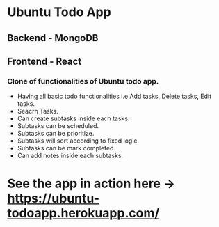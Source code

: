 # Ubuntu Todo App
  ## Backend - MongoDB
  ## Frontend - React
  
### Clone of functionalities of Ubuntu todo app.
  * Having all basic todo functionalities i.e Add tasks, Delete tasks, Edit tasks.
  * Seacrh Tasks.
  * Can create subtasks inside each tasks.
  * Subtasks can be scheduled.
  * Subtasks can be prioritize.
  * Subtasks will sort according to fixed logic.
  * Subtasks can be mark completed.
  * Can add notes inside each subtasks.

# See the app in action here -> https://ubuntu-todoapp.herokuapp.com/
